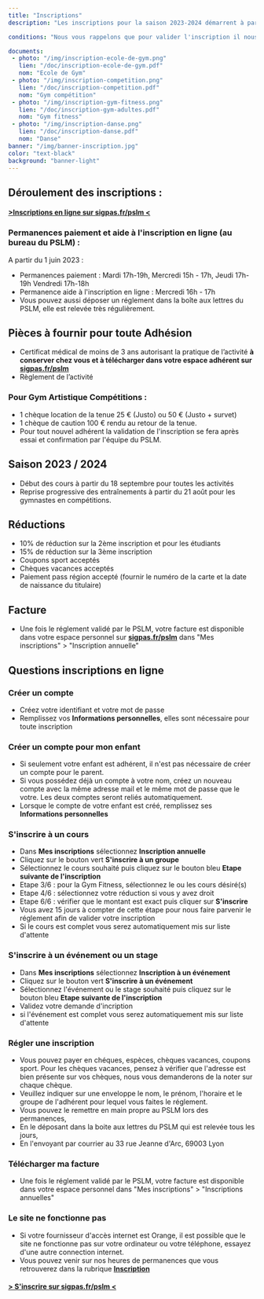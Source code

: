 ```yaml
---
title: "Inscriptions"
description: "Les inscriptions pour la saison 2023-2024 démarrent à partir du 1er juin.<br>Retrouvez tous les horaires de permanence d'inscription et les pièces à fournir ci dessous.<br>Les horaires des cours dispensés sont dans la rubrique Activités."

conditions: "Nous vous rappelons que pour valider l'inscription il nous faut impérativement le règlement.<br> Le certificat médical est obligatoire pour les activités gym."

documents:
 - photo: "/img/inscription-ecole-de-gym.png"
   lien: "/doc/inscription-ecole-de-gym.pdf"
   nom: "Ecole de Gym"
 - photo: "/img/inscription-competition.png"
   lien: "/doc/inscription-competition.pdf"
   nom: "Gym compétition"
 - photo: "/img/inscription-gym-fitness.png"
   lien: "/doc/inscription-gym-adultes.pdf"
   nom: "Gym fitness"
 - photo: "/img/inscription-danse.png"
   lien: "/doc/inscription-danse.pdf"
   nom: "Danse"
banner: "/img/banner-inscription.jpg"
color: "text-black"
background: "banner-light"
---
```

## Déroulement des inscriptions :
#### <a href="https://sigpas.fr/pslm" target="_blank">>Inscriptions en ligne sur sigpas.fr/pslm <</a>


### Permanences paiement et aide à l'inscription en ligne (au bureau du PSLM) :

A partir du 1 juin 2023 :

- Permanences paiement : Mardi 17h-19h, Mercredi 15h - 17h, Jeudi 17h-19h Vendredi 17h-18h
- Permanence aide à l'inscription en ligne : Mercredi 16h - 17h
- Vous pouvez aussi déposer un réglement dans la boîte aux lettres du PSLM, elle est relevée très régulièrement.


## Pièces à fournir pour toute Adhésion
- Certificat médical de moins de 3 ans autorisant la pratique de l’activité **à conserver chez vous et à télécharger dans votre espace adhérent sur <a href="https://sigpas.fr/pslm" target="_blank">sigpas.fr/pslm</a>**
- Règlement de l’activité

### Pour Gym Artistique Compétitions :
- 1 chèque location de la tenue 25 € (Justo) ou 50 € (Justo + survet)
- 1 chèque de caution 100 € rendu au retour de la tenue.
- Pour tout nouvel adhérent la validation de l'inscription se fera après essai et confirmation par l'équipe du PSLM.

## Saison 2023 / 2024
- Début des cours à partir du 18 septembre pour toutes les activités
- Reprise progressive des entraînements à partir du 21 août
pour les gymnastes en compétitions.

## Réductions
- 10% de réduction sur la 2ème inscription et pour les étudiants
- 15% de réduction sur la 3ème inscription
- Coupons sport acceptés
- Chèques vacances acceptés
- Paiement pass région accepté (fournir le numéro de la carte et la date de naissance du titulaire)

## Facture
- Une fois le réglement validé par le PSLM, votre facture est disponible dans votre espace personnel sur **<a href="https://sigpas.fr/pslm" target="_blank">sigpas.fr/pslm</a>** dans "Mes inscriptions" > "Inscription annuelle"

## Questions inscriptions en ligne

### Créer un compte
- Créez votre identifiant et votre mot de passe
- Remplissez vos **Informations personnelles**, elles sont nécessaire pour toute inscription

### Créer un compte pour mon enfant
- Si seulement votre enfant est adhérent, il n'est pas nécessaire de créer un compte pour le parent.
- Si vous possédez déjà un compte à votre nom, créez un nouveau compte avec la même adresse mail et le même mot de passe que le votre. Les deux comptes seront reliés automatiquement.
- Lorsque le compte de votre enfant est créé, remplissez ses **Informations personnelles**

### S'inscrire à un cours
- Dans **Mes inscriptions** sélectionnez **Inscription annuelle**
- Cliquez sur le bouton vert **S'inscrire à un groupe**
- Sélectionnez le cours souhaité puis cliquez sur le bouton bleu **Etape suivante de l'inscription**
- Etape 3/6 : pour la Gym Fitness, sélectionnez le ou les cours désiré(s)
- Etape 4/6 : sélectionnez votre réduction si vous y avez droit
- Etape 6/6 : vérifier que le montant est exact puis cliquer sur **S'inscrire**
- Vous avez 15 jours à compter de cette étape pour nous faire parvenir le réglement afin de valider votre inscription
- Si le cours est complet vous serez automatiquement mis sur liste d'attente

### S'inscrire à un événement ou un stage
- Dans **Mes inscriptions** sélectionnez **Inscription à un événement**
- Cliquez sur le bouton vert **S'inscrire à un événement**
- Sélectionnez l'événement ou le stage souhaité puis cliquez sur le bouton bleu **Etape suivante de l'inscription**
- Validez votre demande d'incription
- si l'événement est complet vous serez automatiquement mis sur liste d'attente

### Régler une inscription
- Vous pouvez payer en chéques, espèces, chèques vacances, coupons sport. Pour les chèques vacances, pensez à vérifier que l'adresse est bien présente sur vos chèques, nous vous demanderons de la noter sur chaque chèque.
- Veuillez indiquer sur une enveloppe le nom, le prénom, l'horaire et le groupe de l'adhérent pour lequel vous faites le réglement.
- Vous pouvez le remettre en main propre au PSLM lors des permanences,
- En le déposant dans la boite aux lettres du PSLM qui est relevée tous les jours,
- En l'envoyant par courrier au 33 rue Jeanne d'Arc, 69003 Lyon

### Télécharger ma facture
- Une fois le réglement validé par le PSLM, votre facture est disponible dans votre espace personnel dans "Mes inscriptions" > "Inscriptions annuelles"

### Le site ne fonctionne pas
 - Si votre fournisseur d'accès internet est Orange, il est possible que le site ne fonctionne pas sur votre ordinateur ou votre téléphone, essayez d'une autre connection internet.
 - Vous pouvez venir sur nos heures de permanences que vous retrouverez dans la rubrique <a href="/inscription">**Inscription**</a>

#### <a href="https://sigpas.fr/pslm" target="_blank">> S'inscrire sur sigpas.fr/pslm <</a>
